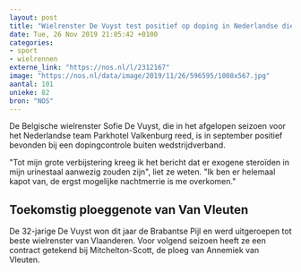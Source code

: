 ```yaml
---
layout: post
title: "Wielrenster De Vuyst test positief op doping in Nederlandse dienst"
date: Tue, 26 Nov 2019 21:05:42 +0100
categories: 
- sport 
- wielrennen 
externe_link: "https://nos.nl/l/2312167"
image: "https://nos.nl/data/image/2019/11/26/596595/1008x567.jpg"
aantal: 101
unieke: 82
bron: "NOS"
---
```


<p>De Belgische wielrenster Sofie De Vuyst, die in het afgelopen seizoen voor het Nederlandse team Parkhotel Valkenburg reed, is in september positief bevonden bij een dopingcontrole buiten wedstrijdverband.</p>
<p>"Tot mijn grote verbijstering kreeg ik het bericht dat er exogene steroïden in mijn urinestaal aanwezig zouden zijn", liet ze weten. "Ik ben er helemaal kapot van, de ergst mogelijke nachtmerrie is me overkomen."</p>
<h2>Toekomstig ploeggenote van Van Vleuten</h2>
<p>De 32-jarige De Vuyst won dit jaar de Brabantse Pijl en werd uitgeroepen tot beste wielrenster van Vlaanderen. Voor volgend seizoen heeft ze een contract getekend bij Mitchelton-Scott, de ploeg van Annemiek van Vleuten.</p>
